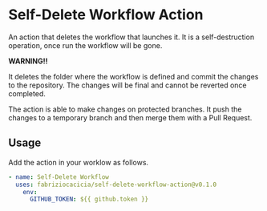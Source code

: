 # Self-Delete Workflow Action
An action that deletes the workflow that launches it. It is a self-destruction operation, once run the workflow will be gone.

**WARNING!!**

It deletes the folder where the workflow is defined and commit the changes to the repository. The changes will be final and cannot be reverted once completed.


The action is able to make changes on protected branches. It push the changes to a temporary branch and then merge them with a Pull Request.

## Usage
Add the action in your worklow as follows.

```yaml
- name: Self-Delete Workflow
  uses: fabriziocacicia/self-delete-workflow-action@v0.1.0
    env:
      GITHUB_TOKEN: ${{ github.token }}
```
